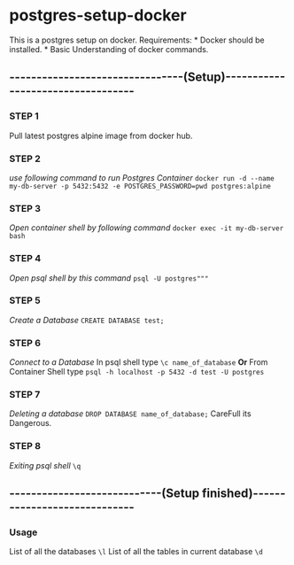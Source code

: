 # postgres-setup-docker
This is a postgres setup on docker.
  Requirements:
         * Docker should be installed.
         * Basic Understanding of docker commands.

## --------------------------------(Setup)----------------------------------

### STEP 1
Pull latest postgres alpine image from docker hub.

### STEP 2
_use following command to run Postgres Container_
`docker run -d --name my-db-server -p 5432:5432 -e POSTGRES_PASSWORD=pwd postgres:alpine`

### STEP 3
_Open container shell by following command_
`docker exec -it my-db-server bash`

### STEP 4
_Open psql shell by this command_
`psql -U postgres"""`

### STEP 5
_Create a Database_
`CREATE DATABASE test;`

### STEP 6
_Connect to a Database_
 In psql shell type
    `\c name_of_database`
**Or**
 From Container Shell type
    `psql -h localhost -p 5432 -d test -U postgres`

### STEP 7
_Deleting a database_
`DROP DATABASE name_of_database;`
CareFull its Dangerous.

### STEP 8
_Exiting psql shell_
`\q`

## ----------------------------(Setup finished)-----------------------------

### Usage 

List of all the databases `\l`
List of all the tables in current database `\d`
